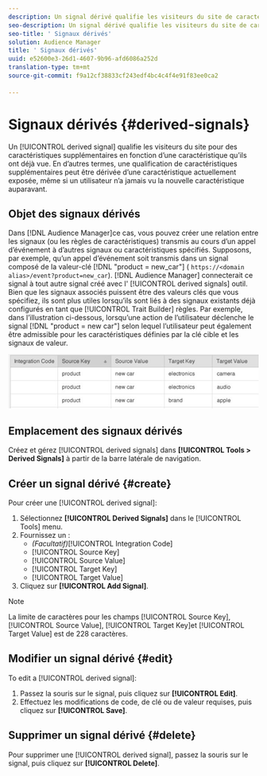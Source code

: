 ```yaml
---
description: Un signal dérivé qualifie les visiteurs du site de caractéristiques supplémentaires en fonction d’une caractéristique qu’ils ont déjà vue. En d’autres termes, une qualification de caractéristiques supplémentaires peut être dérivée d’une caractéristique actuellement exposée, même si un utilisateur n’a jamais vu la nouvelle caractéristique auparavant.
seo-description: Un signal dérivé qualifie les visiteurs du site de caractéristiques supplémentaires en fonction d’une caractéristique qu’ils ont déjà vue. En d’autres termes, une qualification de caractéristiques supplémentaires peut être dérivée d’une caractéristique actuellement exposée, même si un utilisateur n’a jamais vu la nouvelle caractéristique auparavant.
seo-title: ' Signaux dérivés'
solution: Audience Manager
title: ' Signaux dérivés'
uuid: e52600e3-26d1-4607-9b96-afd6086a252d
translation-type: tm+mt
source-git-commit: f9a12cf38833cf243edf4bc4c4f4e91f83ee0ca2

---
```



# Signaux dérivés {#derived-signals}

Un [!UICONTROL derived signal] qualifie les visiteurs du site pour des caractéristiques supplémentaires en fonction d’une caractéristique qu’ils ont déjà vue. En d’autres termes, une qualification de caractéristiques supplémentaires peut être dérivée d’une caractéristique actuellement exposée, même si un utilisateur n’a jamais vu la nouvelle caractéristique auparavant.

<!-- c_tb_derived_signal.xml -->

## Objet des signaux dérivés

Dans [!DNL Audience Manager]ce cas, vous pouvez créer une relation entre les signaux (ou les règles de caractéristiques) transmis au cours d’un appel d’événement à d’autres signaux ou caractéristiques spécifiés. Supposons, par exemple, qu’un appel d’événement soit transmis dans un signal composé de la valeur-clé [!DNL "product = new_car"] ( `https://<domain alias>/event?product=new_car`). [!DNL Audience Manager] connecterait ce signal à tout autre signal créé avec l' [!UICONTROL derived signals] outil. Bien que les signaux associés puissent être des valeurs clés que vous spécifiez, ils sont plus utiles lorsqu’ils sont liés à des signaux existants déjà configurés en tant que [!UICONTROL Trait Builder] règles. Par exemple, dans l’illustration ci-dessous, lorsqu’une action de l’utilisateur déclenche le signal [!DNL "product = new car"] selon lequel l’utilisateur peut également être admissible pour les caractéristiques définies par la clé cible et les signaux de valeur.

![](assets/derived_signal_example.png)

## Emplacement des signaux dérivés

Créez et gérez [!UICONTROL derived signals] dans **[!UICONTROL Tools > Derived Signals]** à partir de la barre latérale de navigation.

## Créer un signal dérivé {#create}

<!-- t_tb_create_derived.xml -->

Pour créer une [!UICONTROL derived signal]:

1. Sélectionnez **[!UICONTROL Derived Signals]** dans le [!UICONTROL Tools] menu.
1. Fournissez un :
   * *(Facultatif)*[!UICONTROL Integration Code]
   * [!UICONTROL Source Key]
   * [!UICONTROL Source Value]
   * [!UICONTROL Target Key]
   * [!UICONTROL Target Value]
1. Cliquez sur **[!UICONTROL Add Signal]**.

>[!NOTE]
>
>La limite de caractères pour les champs [!UICONTROL Source Key], [!UICONTROL Source Value], [!UICONTROL Target Key]et [!UICONTROL Target Value] est de 228 caractères.

## Modifier un signal dérivé {#edit}

<!-- t_tb_edit_derived.xml -->

To edit a [!UICONTROL derived signal]:

1. Passez la souris sur le signal, puis cliquez sur **[!UICONTROL Edit]**.
2. Effectuez les modifications de code, de clé ou de valeur requises, puis cliquez sur **[!UICONTROL Save]**.

## Supprimer un signal dérivé {#delete}

<!-- t_tb_delete_derived.xml -->

Pour supprimer une [!UICONTROL derived signal], passez la souris sur le signal, puis cliquez sur **[!UICONTROL Delete]**.
